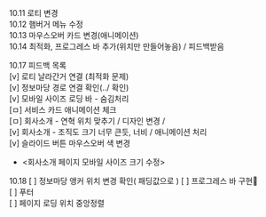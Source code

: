 10.11 로티 변경  
10.12 햄버거 메뉴 수정  
10.13 마우스오버 카드 변경(애니메이션)  
10.14 최적화, 프로그레스 바 추가(위치만 만들어놓음) / 피드백받음  


10.17 피드백 목록  
[v] 로티 날라간거 연결 (최적화 문제)  
[v] 정보마당 경로 연결 확인(../ 확인)  
[v] 모바일 사이즈 로딩 바 - 숨김처리  
[ㅁ] 서비스 카드 애니메이션 체크  
[ㅁ] 회사소개 - 연혁 위치 맞추기 / 디자인 변경 /   
[v] 회사소개 - 조직도 크기 너무 큰듯, 너비 / 애니메이션 처리  
[v] 슬라이드 버튼 마우스오버 색 변경  

- <회사소개 페이지 모바일 사이즈 크기 수정>

10.18
[ ] 정보마당 앵커 위치 변경 확인( 패딩값으로 ) 
[ ] 프로그레스 바 구현👀  
[ ] 푸터  
[ ] 페이지 로딩 위치 중앙정렬  
